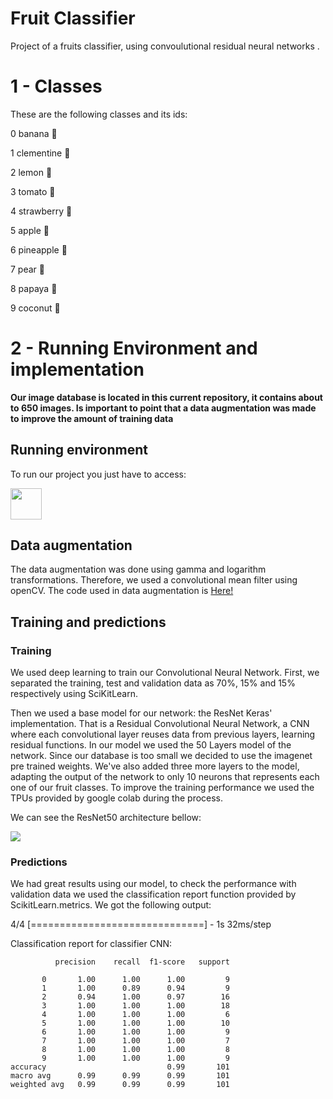 # Fruit Classifier
Project of a fruits classifier, using convoulutional residual neural networks .

**<h1>1 - Classes</h1>**

These are the following classes and its ids:

0 banana 🍌

1 clementine 🍊

2 lemon 🍋

3 tomato 🍅

4 strawberry 🍓

5 apple 🍎

6 pineapple 🍍

7 pear 🍐

8 papaya 🥭

9 coconut 🥥

**<h1>2 - Running Environment and implementation</h1>**

**Our image database is located in this current repository, it contains about to 650 images. Is important to point that a data augmentation was made to improve the amount of training data**

**<h2>Running environment</h2>**

To run our project you just have to access:

<a href="https://colab.research.google.com/drive/17slxQlLX9yw3CXFnD0n8IKAwh1q1Stdi"><img src="https://colab.research.google.com/img/colab_favicon.ico" width="50" height="50"></a>

**<h2>Data augmentation</h2>**

The data augmentation was done using gamma and logarithm transformations. Therefore, we used a convolutional mean filter using openCV. The code used in data augmentation is <a href="https://github.com/schmoellerIuri/FruitClassifier/blob/master/Images/DataAugmentation.py">Here!</a>

**<h2>Training and predictions</h2>**

**<h3>Training</h1>**

We used deep learning to train our Convolutional Neural Network. First, we separated the training, test and validation data as 70%, 15% and 15% respectively using SciKitLearn. 

Then we used a base model for our network: the ResNet Keras' implementation. That is a Residual Convolutional Neural Network, a CNN where each convolutional layer reuses data from previous layers, learning residual functions. In our model we used the 50 Layers model of the network. Since our database is too small we decided to use the imagenet pre trained weights. We've also added three more layers to the model, adapting the output of the network to only 10 neurons that represents each one of our fruit classes. To improve the training performance we used the TPUs provided by google colab during the process.

We can see the ResNet50 architecture bellow:

<img src="https://miro.medium.com/v2/resize:fit:1400/1*rPktw9-nz-dy9CFcddMBdQ.jpeg">

**<h3>Predictions</h1>**
We had great results using our model, to check the performance with validation data we used the classification report function provided by ScikitLearn.metrics.
We got the following output:

4/4 [==============================] - 1s 32ms/step

Classification report for classifier CNN:

              precision    recall  f1-score   support

           0       1.00      1.00      1.00         9
           1       1.00      0.89      0.94         9
           2       0.94      1.00      0.97        16
           3       1.00      1.00      1.00        18
           4       1.00      1.00      1.00         6
           5       1.00      1.00      1.00        10
           6       1.00      1.00      1.00         9
           7       1.00      1.00      1.00         7
           8       1.00      1.00      1.00         8
           9       1.00      1.00      1.00         9
    accuracy                           0.99       101
    macro avg      0.99      0.99      0.99       101
    weighted avg   0.99      0.99      0.99       101

